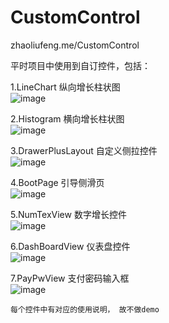 # CustomControl
zhaoliufeng.me/CustomControl

平时项目中使用到自订控件，包括：

1.LineChart 纵向增长柱状图 <br>
![image](https://github.com/zhaoliufeng/CustomControl/blob/master/LineChart%20纵向增长柱形图V1/ScreenShoot/linechart.gif)<br>

2.Histogram 横向增长柱状图<br>
![image](https://github.com/zhaoliufeng/CustomControl/blob/master/Histogram%20横向增长柱形图V1/ScreenShoot/histogram.gif)<br>

3.DrawerPlusLayout 自定义侧拉控件<br>
![image](https://github.com/zhaoliufeng/CustomControl/blob/master/DrawerPlusLayout%20自定义侧拉V1/ScreenShoot/drawerplus.gif)<br>

4.BootPage 引导侧滑页<br>
![image](https://github.com/zhaoliufeng/CustomControl/blob/master/BootPage%20引导侧滑页V1/ScreenShoot/bootpage.gif)<br>

5.NumTexView 数字增长控件<br>
![image](https://github.com/zhaoliufeng/CustomControl/blob/master/NumTextView%20数字增长V1/ScreenShoot/numview.gif)<br>

6.DashBoardView 仪表盘控件<br>
![image](https://github.com/zhaoliufeng/CustomControl/blob/master/DashboardView%20速度码表V1/ScreenShoot/dashview.gif)<br>

7.PayPwView 支付密码输入框<br>
![image](https://github.com/zhaoliufeng/CustomControl/blob/master/PayPwView%20六位密码输入框V1/ScreenShoot/payview.gif)<br>

`每个控件中有对应的使用说明， 故不做demo`
